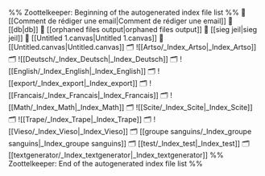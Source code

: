 %% Zoottelkeeper: Beginning of the autogenerated index file list  %%
📄 [[Comment de rédiger une email|Comment de rédiger une email]]
📄 [[db|db]]
📄 [[orphaned files output|orphaned files output]]
📄 [[sieg jeil|sieg jeil]]
📄 [[Untitled 1.canvas|Untitled 1.canvas]]
📄 [[Untitled.canvas|Untitled.canvas]]
🗂️ ![[Artso/_Index_Artso|_Index_Artso]]
🗂️ ![[Deutsch/_Index_Deutsch|_Index_Deutsch]]
🗂️ ![[English/_Index_English|_Index_English]]
🗂️ ![[export/_Index_export|_Index_export]]
🗂️ ![[Francais/_Index_Francais|_Index_Francais]]
🗂️ ![[Math/_Index_Math|_Index_Math]]
🗂️ ![[Scite/_Index_Scite|_Index_Scite]]
🗂️ ![[Trape/_Index_Trape|_Index_Trape]]
🗂️ ![[Vieso/_Index_Vieso|_Index_Vieso]]
🗂️ [[groupe sanguins/_Index_groupe sanguins|_Index_groupe sanguins]]
🗂️ [[test/_Index_test|_Index_test]]
🗂️ [[textgenerator/_Index_textgenerator|_Index_textgenerator]]
%% Zoottelkeeper: End of the autogenerated index file list  %%
